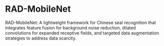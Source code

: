 # RAD-MobileNet
RAD-MobileNet: A lightweight framework for Chinese seal recognition that integrates feature fusion for background noise reduction, dilated convolutions for expanded receptive fields, and targeted data augmentation strategies to address data scarcity. 
